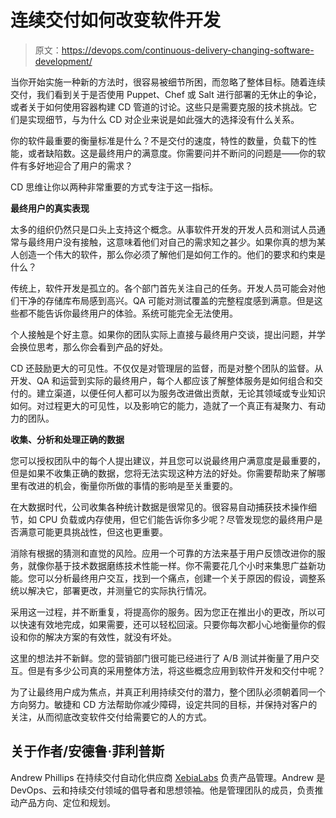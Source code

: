 # 连续交付如何改变软件开发

> 原文：<https://devops.com/continuous-delivery-changing-software-development/>

当你开始实施一种新的方法时，很容易被细节所困，而忽略了整体目标。随着连续交付，我们看到关于是否使用 Puppet、Chef 或 Salt 进行部署的无休止的争论，或者关于如何使用容器构建 CD 管道的讨论。这些只是需要克服的技术挑战。它们是实现细节，与为什么 CD 对企业来说是如此强大的选择没有什么关系。

你的软件最重要的衡量标准是什么？不是交付的速度，特性的数量，负载下的性能，或者缺陷数。这是最终用户的满意度。你需要问并不断问的问题是——你的软件有多好地迎合了用户的需求？

CD 思维让你以两种非常重要的方式专注于这一指标。

**最终用户的真实表现**

太多的组织仍然只是口头上支持这个概念。从事软件开发的开发人员和测试人员通常与最终用户没有接触，这意味着他们对自己的需求知之甚少。如果你真的想为某人创造一个伟大的软件，那么你必须了解他们是如何工作的。他们的要求和约束是什么？

传统上，软件开发是孤立的。各个部门首先关注自己的任务。开发人员可能会对他们干净的存储库布局感到高兴。QA 可能对测试覆盖的完整程度感到满意。但是这些都不能告诉你最终用户的体验。系统可能完全无法使用。

个人接触是个好主意。如果你的团队实际上直接与最终用户交谈，提出问题，并学会换位思考，那么你会看到产品的好处。

CD 还鼓励更大的可见性。不仅仅是对管理层的监督，而是对整个团队的监督。从开发、QA 和运营到实际的最终用户，每个人都应该了解整体服务是如何组合和交付的。建立渠道，以便任何人都可以为服务改进做出贡献，无论其领域或专业知识如何。对过程更大的可见性，以及影响它的能力，造就了一个真正有凝聚力、有动力的团队。

**收集、分析和处理正确的数据**

您可以授权团队中的每个人提出建议，并且您可以说最终用户满意度是最重要的，但是如果不收集正确的数据，您将无法实现这种方法的好处。你需要帮助来了解哪里有改进的机会，衡量你所做的事情的影响是至关重要的。

在大数据时代，公司收集各种统计数据是很常见的。很容易自动捕获技术操作细节，如 CPU 负载或内存使用，但它们能告诉你多少呢？尽管发现您的最终用户是否满意可能更具挑战性，但这也更重要。

消除有根据的猜测和直觉的风险。应用一个可靠的方法来基于用户反馈改进你的服务，就像你基于技术数据磨练技术性能一样。你不需要花几个小时来集思广益新功能。您可以分析最终用户交互，找到一个痛点，创建一个关于原因的假设，调整系统以解决它，部署更改，并测量它的实际执行情况。

采用这一过程，并不断重复，将提高你的服务。因为您正在推出小的更改，所以可以快速有效地完成，如果需要，还可以轻松回滚。只要你每次都小心地衡量你的假设和你的解决方案的有效性，就没有坏处。

这里的想法并不新鲜。您的营销部门很可能已经进行了 A/B 测试并衡量了用户交互。但是有多少公司真的采用整体方法，将这些概念应用到软件开发和交付中呢？

为了让最终用户成为焦点，并真正利用持续交付的潜力，整个团队必须朝着同一个方向努力。敏捷和 CD 方法帮助你减少障碍，设定共同的目标，并保持对客户的关注，从而彻底改变软件交付给需要它的人的方式。

## 关于作者/安德鲁·菲利普斯

Andrew Phillips 在持续交付自动化供应商 [XebiaLabs](http://www.xebialabs.com/) 负责产品管理。Andrew 是 DevOps、云和持续交付领域的倡导者和思想领袖。他是管理团队的成员，负责推动产品方向、定位和规划。
